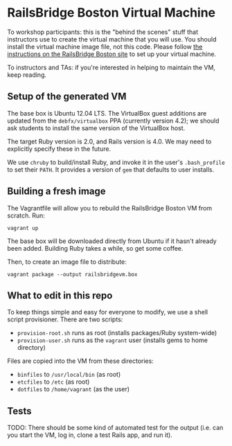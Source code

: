 # RailsBridge Boston Virtual Machine

To workshop participants: this is the "behind the scenes" stuff that instructors use to create the virtual machine that you will use. You should install the virtual machine image file, not this code. Please follow [the instructions on the RailsBridge Boston site](http://www.railsbridgeboston.org/vm_setup) to set up your virtual machine.

To instructors and TAs: if you're interested in helping to maintain the VM, keep reading.

## Setup of the generated VM

The base box is Ubuntu 12.04 LTS. The VirtualBox guest additions are updated from the `debfx/virtualbox` PPA (currently version 4.2); we should ask students to install the same version of the VirtualBox host.

The target Ruby version is 2.0, and Rails version is 4.0. We may need to explicitly specify these in the future.

We use `chruby` to build/install Ruby, and invoke it in the user's `.bash_profile` to set their `PATH`. It provides a version of `gem` that defaults to user installs.

## Building a fresh image

The Vagrantfile will allow you to rebuild the RailsBridge Boston VM from scratch. Run:

    vagrant up

The base box will be downloaded directly from Ubuntu if it hasn't already been added. Building Ruby takes a while, so get some coffee.

Then, to create an image file to distribute:

    vagrant package --output railsbridgevm.box

## What to edit in this repo

To keep things simple and easy for everyone to modify, we use a shell script provisioner. There are two scripts:

* `provision-root.sh` runs as root (installs packages/Ruby system-wide)
* `provision-user.sh` runs as the `vagrant` user (installs gems to home directory)

Files are copied into the VM from these directories:

* `binfiles` to `/usr/local/bin` (as root)
* `etcfiles` to `/etc` (as root)
* `dotfiles` to `/home/vagrant` (as the user)

## Tests

TODO: There should be some kind of automated test for the output (i.e. can you start the VM, log in, clone a test Rails app, and run it).
